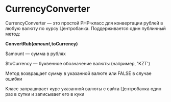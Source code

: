 # CurrencyConverter

CurrencyConverter — это простой PHP-класс для конвертации рублей в любую валюту по курсу Центробанка.
Поддерживается один публичный метод:

**ConvertRub($amount,$toCurrency)**

$amount — сумма в рублях

$toCurrency — буквенное обозначение валюты (например, 'KZT')

Метод возвращает сумму в указанной валюте или FALSE в случае ошибки

Класс запрашивает курс указанной валюты с сайта Центробанка один раз в сутки и записывает его в куки
